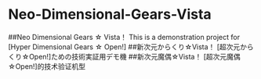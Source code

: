 # Neo-Dimensional-Gears-Vista
##Neo Dimensional Gears ☆ Vista！
This is a demonstration project for [Hyper Dimensional Gears ☆ Open!]
##新次元からくり☆Vista！
[超次元からくり☆Open!]ための技術実証用デモ機
##新次元魔偶☆Vista！
[超次元魔偶☆Open!]的技术验证机型


